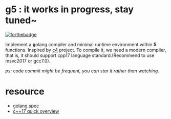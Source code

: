 # g5 : it works in progress, stay tuned~
[![forthebadge](https://forthebadge.com/images/badges/makes-people-smile.svg)](https://forthebadge.com)

Implement a **g**olang compiler and minimal runtime environment within **5** functions. Inspired by [c4](https://github.com/rswier/c4) project. To compile it, we need a modern compiler, that is, it should support cpp17 language standard.(Recommend to use msvc2017 or gcc7.0).

*ps: code commit might be frequent, you can star it rather than watching.*

# resource 
+ [golang spec](https://golang.org/ref/spec)
+ [c++17 quick overview](https://github.com/changkun/modern-cpp-tutorial)